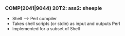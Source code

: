 ### COMP(2041|9044) 20T2: ass2: sheeple ###

- Shell --> Perl compiler
- Takes shell scripts (or stdin) as input and outputs Perl
- Implemented for a subset of Shell
